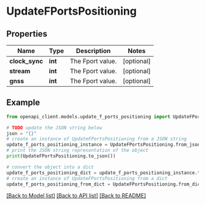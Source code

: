 # UpdateFPortsPositioning


## Properties

Name | Type | Description | Notes
------------ | ------------- | ------------- | -------------
**clock_sync** | **int** | The Fport value. | [optional] 
**stream** | **int** | The Fport value. | [optional] 
**gnss** | **int** | The Fport value. | [optional] 

## Example

```python
from openapi_client.models.update_f_ports_positioning import UpdateFPortsPositioning

# TODO update the JSON string below
json = "{}"
# create an instance of UpdateFPortsPositioning from a JSON string
update_f_ports_positioning_instance = UpdateFPortsPositioning.from_json(json)
# print the JSON string representation of the object
print(UpdateFPortsPositioning.to_json())

# convert the object into a dict
update_f_ports_positioning_dict = update_f_ports_positioning_instance.to_dict()
# create an instance of UpdateFPortsPositioning from a dict
update_f_ports_positioning_from_dict = UpdateFPortsPositioning.from_dict(update_f_ports_positioning_dict)
```
[[Back to Model list]](../README.md#documentation-for-models) [[Back to API list]](../README.md#documentation-for-api-endpoints) [[Back to README]](../README.md)


